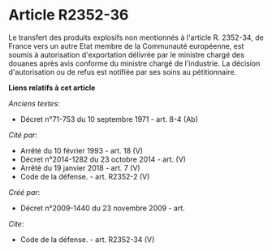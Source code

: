 # Article R2352-36

Le transfert des produits explosifs non mentionnés à l'article R. 2352-34, de France vers un autre Etat membre de la
Communauté européenne, est soumis à autorisation d'exportation délivrée par le ministre chargé des douanes après avis
conforme du ministre chargé de l'industrie. La décision d'autorisation ou de refus est notifiée par ses soins au
pétitionnaire.

**Liens relatifs à cet article**

_Anciens textes_:

  - Décret n°71-753 du 10 septembre 1971 - art. 8-4 (Ab)

_Cité par_:

  - Arrêté du 10 février 1993 - art. 18 (V)
  - Décret n°2014-1282 du 23 octobre 2014 - art. (V)
  - Arrêté du 19 janvier 2018 - art. 7 (V)
  - Code de la défense. - art. R2352-2 (V)

_Créé par_:

  - Décret n°2009-1440 du 23 novembre 2009 - art.

_Cite_:

  - Code de la défense. - art. R2352-34 (V)
